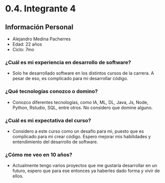 # 0.4. Integrante 4

## Información Personal
- Alejandro Medina Pacherres
- Edad: 22 años
- Ciclo: 7mo

### ¿Cuál es mi experiencia en desarrollo de software?
- Solo he desarrollado software en los distintos cursos de la carrera. A pesar de eso, es complicado para mi desarrollar código.
### ¿Qué tecnologías conozco o domino?
- Conozco diferentes tecnologías, como IA, ML, DL, Java, Js, Node, Python, Rstudio, SQL, entre otros. No considero que domine alguno.
### ¿Cuál es mi expectativa del curso?
- Considero a este curso como un desafío para mi, puesto que es complicado para mi crear código. Espero mejorar mis habilidades y entendimiento del desarrollo de software.
### ¿Cómo me veo en 10 años?
- Actualmente tengo varios proyectos que me gustaría desarrollar en un futuro, espero que para ese entonces ya haberles dado forma y vivir de ellos. 